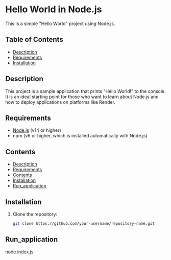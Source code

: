 # Hello World in Node.js

This is a simple "Hello World" project using Node.js.

## Table of Contents

- [Description](#description)
- [Requirements](#requirements)
- [Installation](#installation)

## Description

This project is a sample application that prints "Hello World!" to the console. It is an ideal starting point for those who want to learn about Node.js and how to deploy applications on platforms like Render.

## Requirements

- [Node.js](https://nodejs.org/) (v14 or higher)
- npm (v6 or higher, which is installed automatically with Node.js)

## Contents

- [Description](#description)
- [Requirements](#requirements)
- [Contents](#Contents)
- [Installation](#installation)
- [Run_application](#Run_application)
  
## Installation

1. Clone the repository:

   ```bash
   git clone https://github.com/your-username/repository-name.git
   ```

## Run_application

node index.js
